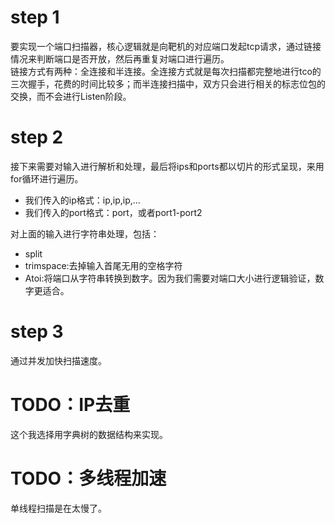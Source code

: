  # step 1
 要实现一个端口扫描器，核心逻辑就是向靶机的对应端口发起tcp请求，通过链接情况来判断端口是否开放，然后再重复对端口进行遍历。  
 链接方式有两种：全连接和半连接。全连接方式就是每次扫描都完整地进行tco的三次握手，花费的时间比较多；而半连接扫描中，双方只会进行相关的标志位包的交换，而不会进行Listen阶段。  
 # step 2
 接下来需要对输入进行解析和处理，最后将ips和ports都以切片的形式呈现，来用for循环进行遍历。
 - 我们传入的ip格式：ip,ip,ip,...
 - 我们传入的port格式：port，或者port1-port2  

 对上面的输入进行字符串处理，包括：
 - split
 - trimspace:去掉输入首尾无用的空格字符
 - Atoi:将端口从字符串转换到数字。因为我们需要对端口大小进行逻辑验证，数字更适合。
 # step 3  
 通过并发加快扫描速度。  
 # TODO：IP去重  
 这个我选择用字典树的数据结构来实现。

# TODO：多线程加速

单线程扫描是在太慢了。